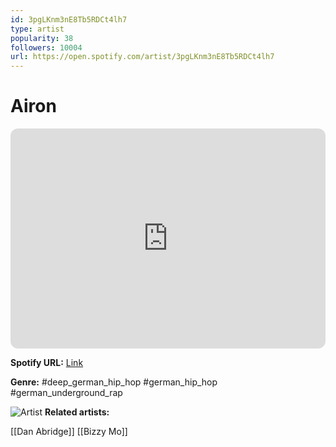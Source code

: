 ```yaml
---
id: 3pgLKnm3nE8Tb5RDCt4lh7
type: artist
popularity: 38
followers: 10004
url: https://open.spotify.com/artist/3pgLKnm3nE8Tb5RDCt4lh7
---
```

# Airon

<iframe style="border-radius:12px" src="https://open.spotify.com/embed/artist/3pgLKnm3nE8Tb5RDCt4lh7" width="100%" height="352" frameBorder="0" allowfullscreen="" allow="autoplay; clipboard-write; encrypted-media; fullscreen; picture-in-picture" loading="lazy"></iframe>

**Spotify URL:** [Link](https://open.spotify.com/artist/3pgLKnm3nE8Tb5RDCt4lh7)

**Genre:**  #deep_german_hip_hop #german_hip_hop #german_underground_rap

![Artist](https://i.scdn.co/image/ab6761610000e5eb4b794ce6618d753540c8f2c6)
**Related artists:**

[[Dan Abridge]]
[[Bizzy Mo]]
